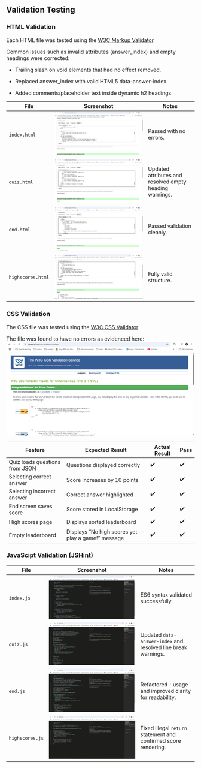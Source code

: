 ## Validation Testing

### HTML Validation

Each HTML file was tested using the [W3C Markup Validator](https://validator.w3.org/)

Common issues such as invalid attributes (answer_index) and empty headings were corrected:

- Trailing slash on void elements that had no effect removed.

- Replaced answer_index with valid HTML5 data-answer-index.

- Added comments/placeholder text inside dynamic h2 headings.

| File              | Screenshot                                                        | Notes                                                   |
| ----------------- | ----------------------------------------------------------------- | ------------------------------------------------------- |
| `index.html`      | ![HTML index validation](testing/HTML-validator-index.png)           | Passed with no errors.                                  |
| `quiz.html`       | ![HTML quiz validation](testing/HTML-validator-quiz.png)             | Updated attributes and resolved empty heading warnings. |
| `end.html`        | ![HTML end validation](testing/HTML-validator-end.png)               | Passed validation cleanly.                              |
| `highscores.html` | ![HTML highscores validation](testing/HTML-validator-high-scores.png) | Fully valid structure.                                  |

### CSS Validation

The CSS file was tested using the [W3C CSS Validator](https://jigsaw.w3.org/css-validator/)

The file was found to have no errors as evidenced here:
![CSS validation](testing/CSS-validator-murder-who-wrote.png)

| Feature                        | Expected Result                                      | Actual Result | Pass |
| ------------------------------ | ---------------------------------------------------- | ------------- | ---- |
| Quiz loads questions from JSON | Questions displayed correctly                        | ✔️            | ✔️   |
| Selecting correct answer       | Score increases by 10 points                         | ✔️            | ✔️   |
| Selecting incorrect answer     | Correct answer highlighted                           | ✔️            | ✔️   |
| End screen saves score         | Score stored in LocalStorage                         | ✔️            | ✔️   |
| High scores page               | Displays sorted leaderboard                          | ✔️            | ✔️   |
| Empty leaderboard              | Displays “No high scores yet — play a game!” message | ✔️            | ✔️   |

### JavaScipt Validation (JSHint)

| File            | Screenshot                                                 | Notes                                                           |
| --------------- | ---------------------------------------------------------- | --------------------------------------------------------------- |
| `index.js`      | ![JSHint index](testing/JS-hint-index.png)           | ES6 syntax validated successfully.                              |
| `quiz.js`       | ![JSHint quiz](testing/JS-hint-quiz.png)             | Updated `data-answer-index` and resolved line break warnings.   |
| `end.js`        | ![JSHint end](testing/JS-hint-end.png)               | Refactored `!` usage and improved clarity for readability.      |
| `highscores.js` | ![JSHint highscores](testing/JS-hint-high-scores.png) | Fixed illegal `return` statement and confirmed score rendering. |
